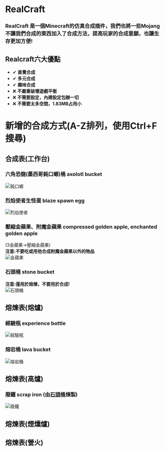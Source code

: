 # RealCraft
### RealCraft 是一個Minecraft的仿真合成插件，我們也將一些Mojang不讓我們合成的東西加入了合成方法，提高玩家的合成意願，也讓生存更加方便!
## Realcraft六大優點
- ✔ **直覺合成**
- ✔ **多元合成**
- ✔ **趣味合成**
- ❌ **不嚴重破壞遊戲平衡**
- ❌ **不需要設定，內建設定包辦一切**
- ❌ **不需要太多空間，1.83MB占用小**

# 新增的合成方式(A-Z排列，使用Ctrl+F搜尋)
## 合成表(工作台)
### 六角恐龍(墨西哥鈍口螈)桶 axolotl bucket
![鈍口螈](https://upload.cc/i1/2023/04/03/Vic8x6.png)  
### 烈焰使者生怪蛋 blaze spawn egg
![烈焰使者](https://upload.cc/i1/2023/04/03/UD50Z2.png)  
### 壓縮金蘋果、附魔金蘋果 compressed golden apple, enchanted golden apple
(3金蘋果->壓縮金蘋果)  
**注意:不要吃或用他合成附魔金蘋果以外的物品**  
![金蘋果](https://upload.cc/i1/2023/04/03/Yydt4T.png)  
### 石頭桶 stone bucket
**注意:僅用於熔煉，不要用於合成!**  
![石頭桶](https://upload.cc/i1/2023/04/03/u78pH9.png)

## 熔煉表(熔爐)
### 經驗瓶 experience bottle
![經驗瓶](https://upload.cc/i1/2023/04/03/dOchwS.png)  
### 熔岩桶 lava bucket
![熔岩桶](https://upload.cc/i1/2023/04/03/Zqac3L.png)  

## 熔煉表(高爐)
### 廢鐵 scrap iron (由[石頭桶](https://github.com/KnowScratcher/RealCraft#%E7%9F%B3%E9%A0%AD%E6%A1%B6-stone-bucket)煉製)
![廢鐵](https://upload.cc/i1/2023/04/03/FxfhXe.png)  

## 熔煉表(煙燻爐)

## 熔煉表(營火)
